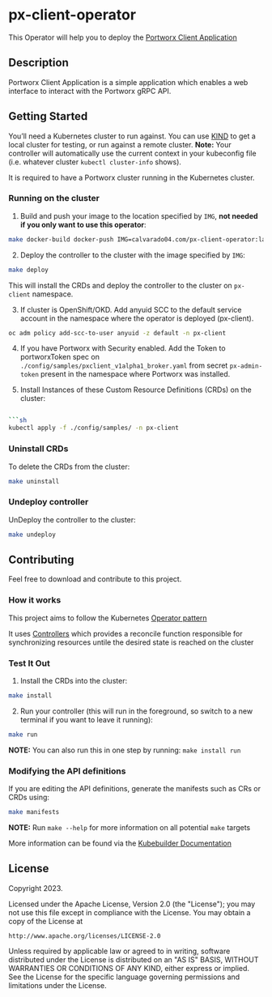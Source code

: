 # px-client-operator

This Operator will help you to deploy the [Portworx Client Application](https://github.com/camartinez04/portworx-client)

## Description

Portworx Client Application is a simple application which enables a web interface to interact with the Portworx gRPC API.

## Getting Started
You’ll need a Kubernetes cluster to run against. You can use [KIND](https://sigs.k8s.io/kind) to get a local cluster for testing, or run against a remote cluster.
**Note:** Your controller will automatically use the current context in your kubeconfig file (i.e. whatever cluster `kubectl cluster-info` shows).

It is required to have a Portworx cluster running in the Kubernetes cluster.

### Running on the cluster

1. Build and push your image to the location specified by `IMG`, **not needed if you only want to use this operator**:
	
```sh
make docker-build docker-push IMG=calvarado04.com/px-client-operator:latest
```
	
2. Deploy the controller to the cluster with the image specified by `IMG`:

```sh
make deploy
```
This will install the CRDs and deploy the controller to the cluster on `px-client` namespace.

3. If cluster is OpenShift/OKD. Add anyuid SCC to the default service account in the namespace where the operator is deployed (px-client).
```sh
oc adm policy add-scc-to-user anyuid -z default -n px-client
```

4. If you have Portworx with Security enabled. Add the Token to portworxToken spec on `./config/samples/pxclient_v1alpha1_broker.yaml` from secret `px-admin-token` present in the namespace where Portworx was installed.

5. Install Instances of these Custom Resource Definitions (CRDs) on the cluster:

```sh

```sh
kubectl apply -f ./config/samples/ -n px-client
```


### Uninstall CRDs
To delete the CRDs from the cluster:

```sh
make uninstall
```

### Undeploy controller
UnDeploy the controller to the cluster:

```sh
make undeploy
```

## Contributing
Feel free to download and contribute to this project.

### How it works
This project aims to follow the Kubernetes [Operator pattern](https://kubernetes.io/docs/concepts/extend-kubernetes/operator/)

It uses [Controllers](https://kubernetes.io/docs/concepts/architecture/controller/) 
which provides a reconcile function responsible for synchronizing resources untile the desired state is reached on the cluster 

### Test It Out
1. Install the CRDs into the cluster:

```sh
make install
```

2. Run your controller (this will run in the foreground, so switch to a new terminal if you want to leave it running):

```sh
make run
```

**NOTE:** You can also run this in one step by running: `make install run`

### Modifying the API definitions
If you are editing the API definitions, generate the manifests such as CRs or CRDs using:

```sh
make manifests
```

**NOTE:** Run `make --help` for more information on all potential `make` targets

More information can be found via the [Kubebuilder Documentation](https://book.kubebuilder.io/introduction.html)

## License

Copyright 2023.

Licensed under the Apache License, Version 2.0 (the "License");
you may not use this file except in compliance with the License.
You may obtain a copy of the License at

    http://www.apache.org/licenses/LICENSE-2.0

Unless required by applicable law or agreed to in writing, software
distributed under the License is distributed on an "AS IS" BASIS,
WITHOUT WARRANTIES OR CONDITIONS OF ANY KIND, either express or implied.
See the License for the specific language governing permissions and
limitations under the License.

